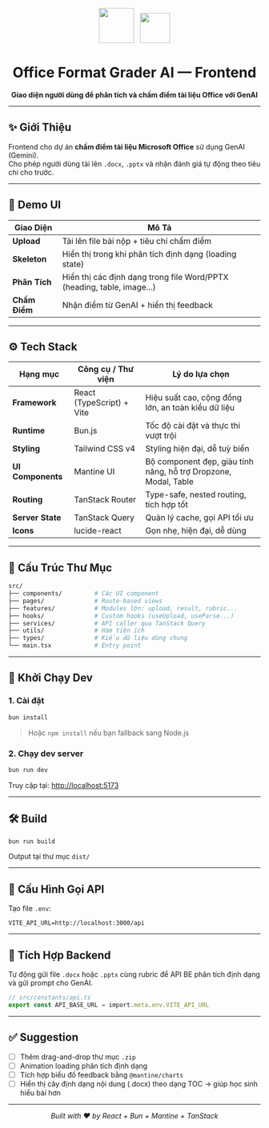 <p align="center">
  <img src="https://vitejs.dev/logo-with-shadow.png" width="70" />
  &nbsp;
  <img src="https://bun.sh/logo.svg" width="60" />
</p>

<h1 align="center">
 Office Format Grader AI — Frontend
</h1>

<p align="center"><strong>Giao diện người dùng để phân tích và chấm điểm tài liệu Office với GenAI</strong></p>

---

## ✨ Giới Thiệu

Frontend cho dự án **chấm điểm tài liệu Microsoft Office** sử dụng GenAI (Gemini).  
Cho phép người dùng tải lên `.docx`, `.pptx` và nhận đánh giá tự động theo tiêu chí cho trước.

---

## 📸 Demo UI

| Giao Diện       | Mô Tả                                                                 |
|------------------|------------------------------------------------------------------------|
| **Upload**       | Tải lên file bài nộp + tiêu chí chấm điểm                              |
| **Skeleton**     | Hiển thị trong khi phân tích định dạng (loading state)                | 
| **Phân Tích**    | Hiển thị các định dạng trong file Word/PPTX (heading, table, image...) | 
| **Chấm Điểm**    | Nhận điểm từ GenAI + hiển thị feedback                                |


---

## ⚙️ Tech Stack

| Hạng mục           | Công cụ / Thư viện          | Lý do lựa chọn                                                  |
|--------------------|-----------------------------|------------------------------------------------------------------|
| **Framework**      | React (TypeScript) + Vite   | Hiệu suất cao, cộng đồng lớn, an toàn kiểu dữ liệu               |
| **Runtime**        | Bun.js                      | Tốc độ cài đặt và thực thi vượt trội                             |
| **Styling**        | Tailwind CSS v4             | Styling hiện đại, dễ tuỳ biến                                    |
| **UI Components**  | Mantine UI                  | Bộ component đẹp, giàu tính năng, hỗ trợ Dropzone, Modal, Table  |
| **Routing**        | TanStack Router             | Type-safe, nested routing, tích hợp tốt                          |
| **Server State**   | TanStack Query              | Quản lý cache, gọi API tối ưu                                   |
| **Icons**          | lucide-react                | Gọn nhẹ, hiện đại, dễ dùng                                       |

---

## 🧱 Cấu Trúc Thư Mục

```bash
src/
├── components/         # Các UI component
├── pages/              # Route-based views
├── features/           # Modules lớn: upload, result, rubric...
├── hooks/              # Custom hooks (useUpload, useParse...)
├── services/           # API caller qua TanStack Query
├── utils/              # Hàm tiện ích
├── types/              # Kiểu dữ liệu dùng chung
└── main.tsx            # Entry point
````

---

## 🚀 Khởi Chạy Dev

### 1. Cài đặt

```bash
bun install
```

> Hoặc `npm install` nếu bạn fallback sang Node.js

### 2. Chạy dev server

```bash
bun run dev
```

Truy cập tại: [http://localhost:5173](http://localhost:5173)

---

## 🛠️ Build

```bash
bun run build
```

Output tại thư mục `dist/`

---

## 🔌 Cấu Hình Gọi API

Tạo file `.env`:

```env
VITE_API_URL=http://localhost:3000/api
```

---

## 📡 Tích Hợp Backend

Tự động gửi file `.docx` hoặc `.pptx` cùng rubric để API BE phân tích định dạng và gửi prompt cho GenAI.

```ts
// src/constants/api.ts
export const API_BASE_URL = import.meta.env.VITE_API_URL
```

---

## ✅ Suggestion

* [ ] Thêm drag-and-drop thư mục `.zip`
* [ ] Animation loading phân tích định dạng
* [ ] Tích hợp biểu đồ feedback bằng `@mantine/charts`
* [ ] Hiển thị cây định dạng nội dung (.docx) theo dạng TOC → giúp học sinh hiểu bài hơn

---

<p align="center">
  <i>Built with ❤️ by React + Bun + Mantine + TanStack</i>
</p>

